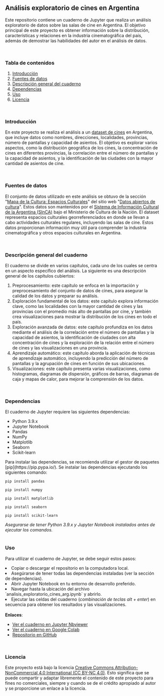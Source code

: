 <h2><b>Análisis exploratorio de cines en Argentina</b></h2>
<p>Este repositorio contiene un cuaderno de Jupyter que realiza un análisis exploratorio de datos sobre las salas de cine en Argentina. El objetivo principal de este proyecto es obtener información sobre la distribución, características y relaciones en la industria cinematográfica del país, además de demostrar las habilidades del autor en el análisis de datos.</p>
<br>
<h3><b>Tabla de contenidos</b></h3>
<ol>
 <li><u>Introducción</u></li>
 <li><u>Fuentes de datos</u></li>
 <li><u>Descripción general del cuaderno</u></li>
 <li><u>Dependencias</u></li>
 <li><u>Uso</u></li>
 <li><u>Licencia</u></li>
</ol>
<br>
<h3><b>Introducción</b></h3>
<p>En este proyecto se realiza el análisis a un <a href='https://datos.gob.ar/dataset/cultura-mapa-cultural-espacios-culturales/archivo/cultura_f7a8edb8-9208-41b0-8f19-d72811dcea97'>dataset de cines</a> en Argentina, que incluye datos como nombres, direcciones, localidades, provincias, número de pantallas y capacidad de asientos. El objetivo es explorar varios aspectos, como la distribución geográfica de los cines, la concentración de cines en diferentes provincias, la correlación entre el número de pantallas y la capacidad de asientos, y la identificación de las ciudades con la mayor cantidad de asientos de cine.</p>
<br>
<h3><b>Fuentes de datos</b></h3>
<p>El conjunto de datos utilizado en este análisis se obtuvo de la sección "<a href='https://datos.gob.ar/dataset/cultura-mapa-cultural-espacios-culturales'>Mapa de la Cultura: Espacios Culturales</a>" del sitio web "<a href='https://datos.cultura.gob.ar/'>Datos abiertos de cultura</a>". Estos datos son mantenidos por el <a href='https://www.sinca.gob.ar/'>Sistema de Información Cultural de la Argentina (SInCA)</a> bajo el Ministerio de Cultura de la Nación. El dataset representa espacios culturales georreferenciados en donde se llevan a cabo actividades culturales regulares, incluyendo las salas de cine. Estos datos proporcionan información muy útil para comprender la industria cinematográfica y otros espacios culturales en Argentina.</p>
<br>
<h3><b>Descripción general del cuaderno</b></h3>
<p>El cuaderno se divide en varios capítulos, cada uno de los cuales se centra en un aspecto específico del análisis. La siguiente es una descripción general de los capítulos cubiertos:</p>
<ol>
<li>Preprocesamiento: este capítulo se enfoca en la importación y preprocesamiento del conjunto de datos de cines, para asegurar la calidad de los datos y preparar su análisis.</li>
<li>Exploración fundamental de los datos: este capítulo explora información clave, como las localidades con la mayor cantidad de cines y las provincias con el promedio más alto de pantallas por cine, y también crea visualizaciones para mostrar la distribución de los cines en todo el país.</li>
<li>Exploración avanzada de datos: este capítulo profundiza en los datos mediante el análisis de la correlación entre el número de pantallas y la capacidad de asientos, la identificación de ciudades con alta concentración de cines y la exploración de la relación entre el número de cines y las visualizaciones en una provincia.</li>
<li>Aprendizaje automático: este capítulo aborda la aplicación de técnicas de aprendizaje automático, incluyendo la predicción del número de pantallas y la agrupación de cines en función de sus ubicaciones.</li>
<li>Visualizaciones: este capítulo presenta varias visualizaciones, como histogramas, diagramas de dispersión, gráficos de barras, diagramas de caja y mapas de calor, para mejorar la comprensión de los datos.</li>
</ol>
<br>
<h3><b>Dependencias</b></h3>
El cuaderno de Jupyter requiere las siguientes dependencias:
<ul>
<li> Python 3.9.x</li>
<li> Jupyter Notebook</li>
<li> Pandas</li>
<li> NumPy</li>
<li> Matplotlib</li>
<li> Seaborn</li>
<li> Scikit-learn</li>
</ul>
<p>Para instalar las dependencias, se recomienda utilizar el gestor de paquetes [pip](https://pip.pypa.io/). Se instalar las dependencias ejecutando los siguientes comando:</p>

    pip install pandas

    pip install numpy
    
    pip install matplotlib
    
    pip install seaborn
    
    pip install scikit-learn


<em> Asegurarse de tener Python 3.9.x y Jupyter Notebook instalados antes de ejecutar los comandos.</em>
<br>
<br>
<h3><b>Uso</b></h3>
<p>Para utilizar el cuaderno de Jupyter, se debe seguir estos pasos:</p>
<li> Copiar o descargar el repositorio en la computadora local.</li>
<li>Asegúrarse de tener todas las dependencias instaladas (ver la sección de dependencias).</li>
<li>Abrir Jupyter Notebook en tu entorno de desarrollo preferido.</li>
<li>Navegar hasta la ubicación del archivo `analisis_exploratorio_cines_arg.ipynb` y abrirlo.</li>
<li>Ejecutar las celdas del cuaderno (<em>combinación de teclas alt + enter</em>) en secuencia para obtener los resultados y las visualizaciones.</li>

<br>
<b>Enlaces</b>:<ul>
<li><a href= 'https://nbviewer.org/github/emanuelbe1/proyectos_analisis_de_datos/blob/main/cines_en_Argentina/Cines_en_Argentina.ipynb'>Ver el cuaderno en Jupyter Nbviewer</a></li>
<li><a href= 'https://colab.research.google.com/github/emanuelbe1/proyectos_analisis_de_datos/blob/main/cines_en_Argentina/Cines_en_Argentina.ipynb'>Ver el cuaderno en Google Colab</a></li>
<li><a href= 'https://github.com/emanuelbe1/proyectos_analisis_de_datos/tree/f758baf2c8b17573d8e7fdb691c42b71c93ed5ff/cines_en_Argentina'>Repositorio en GitHub</a></li>
</ul>
<br>
<h3><b>Licencia</b></h3>
<p>Este proyecto está bajo la licencia <a href='https://creativecommons.org/licenses/by-nc/4.0/'>Creative Commons Attribution-NonCommercial 4.0 International (CC BY-NC 4.0)</a>. Esto significa que se puede compartir y adaptar libremente el contenido de este proyecto para fines no comerciales, siempre y cuando se de el crédito apropiado al autor y se proporcione un enlace a la licencia.</p>
